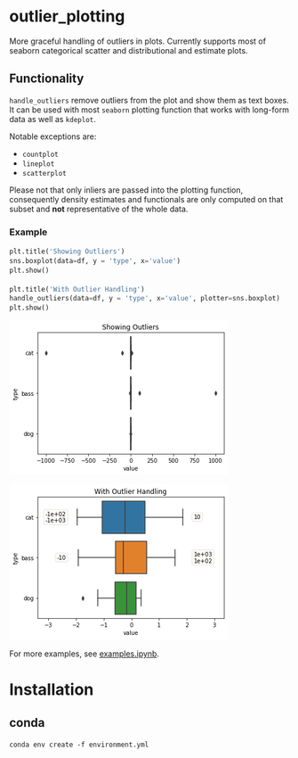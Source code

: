# outlier_plotting
More graceful handling of outliers in plots. Currently supports most of seaborn categorical scatter and distributional and estimate plots.

## Functionality

`handle_outliers` remove outliers from the plot and show them as text boxes. It can be used with most `seaborn` plotting function that works with long-form data as well as `kdeplot`.

Notable exceptions are:

- `countplot`
- `lineplot`
- `scatterplot`

Please not that only inliers are passed into the plotting function, consequently density estimates and functionals are only computed on that subset and **not** representative of the whole data.

### Example

```python
plt.title('Showing Outliers')
sns.boxplot(data=df, y = 'type', x='value')
plt.show()

plt.title('With Outlier Handling')
handle_outliers(data=df, y = 'type', x='value', plotter=sns.boxplot)
plt.show()
```


![png](images/output_7_0.png)

![png](images/output_7_1.png)

For more examples, see [examples.ipynb](https://github.com/wendli01/outlier_plotting/blob/master/examples.ipynb).


# Installation

## conda

`conda env create -f environment.yml`

